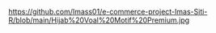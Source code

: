 https://github.com/Imass01/e-commerce-project-Imas-Siti-R/blob/main/Hijab%20Voal%20Motif%20Premium.jpg
